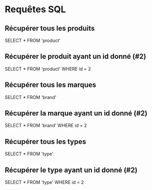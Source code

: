 # Requêtes SQL

## Récupérer tous les produits

SELECT * FROM 'product'


## Récupérer le produit ayant un id donné (#2)

SELECT *
FROM 'product'
WHERE id = 2


## Récupérer tous les marques

SELECT * FROM 'brand'


## Récupérer la marque ayant un id donné (#2)

SELECT *
FROM 'brand'
WHERE id = 2


## Récupérer tous les types

SELECT * FROM 'type'


## Récupérer le type ayant un id donné (#2)

SELECT *
FROM 'type'
WHERE id = 2
